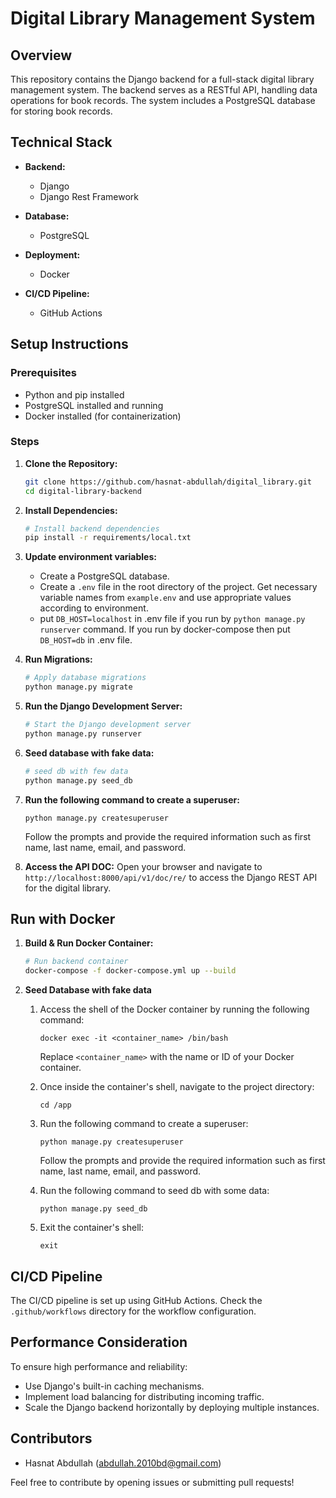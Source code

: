 # Digital Library Management System

## Overview

This repository contains the Django backend for a full-stack digital library management system. The backend serves as a RESTful API, handling data operations for book records. The system includes a PostgreSQL database for storing book records.

## Technical Stack

- **Backend:**
  - Django
  - Django Rest Framework

- **Database:**
  - PostgreSQL

- **Deployment:**
  - Docker

- **CI/CD Pipeline:**
  - GitHub Actions

## Setup Instructions

### Prerequisites

- Python and pip installed
- PostgreSQL installed and running
- Docker installed (for containerization)

### Steps

1. **Clone the Repository:**
   ```bash
   git clone https://github.com/hasnat-abdullah/digital_library.git
   cd digital-library-backend
   ```

2. **Install Dependencies:**
   ```bash
   # Install backend dependencies
   pip install -r requirements/local.txt
   ```

3. **Update environment variables:**
   - Create a PostgreSQL database.
   - Create a `.env` file in the root directory of the project. Get necessary variable names from `example.env` and use appropriate values according to environment.
   - put `DB_HOST=localhost` in .env file if you run by `python manage.py runserver` command. If you run by docker-compose then put `DB_HOST=db` in .env file.

4. **Run Migrations:**
   ```bash
   # Apply database migrations
   python manage.py migrate
   ```

5. **Run the Django Development Server:**
   ```bash
   # Start the Django development server
   python manage.py runserver
   ```
   
6. **Seed database with fake data:**
   ```bash
   # seed db with few data
   python manage.py seed_db
   ```
7. **Run the following command to create a superuser:**
      ```shell
      python manage.py createsuperuser
      ```
      Follow the prompts and provide the required information such as first name, last name, email, and password.

8. **Access the API DOC:**
   Open your browser and navigate to `http://localhost:8000/api/v1/doc/re/` to access the Django REST API for the digital library.


## Run with Docker

1. **Build & Run Docker Container:**
   ```bash
   # Run backend container
   docker-compose -f docker-compose.yml up --build 
   ```

2. **Seed Database with fake data**

   1. Access the shell of the Docker container by running the following command:
      ```shell
      docker exec -it <container_name> /bin/bash
      ```
      Replace `<container_name>` with the name or ID of your Docker container.

   2. Once inside the container's shell, navigate to the project directory:
      ```shell
      cd /app
      ```

   3. Run the following command to create a superuser:
      ```shell
      python manage.py createsuperuser
      ```
      Follow the prompts and provide the required information such as first name, last name, email, and password.

   3. Run the following command to seed db with some data:
      ```shell
      python manage.py seed_db
      ```

   4. Exit the container's shell:
      ```shell
      exit
      ```

## CI/CD Pipeline

The CI/CD pipeline is set up using GitHub Actions. Check the `.github/workflows` directory for the workflow configuration.

## Performance Consideration

To ensure high performance and reliability:

- Use Django's built-in caching mechanisms.
- Implement load balancing for distributing incoming traffic.
- Scale the Django backend horizontally by deploying multiple instances.


## Contributors

- Hasnat Abdullah (abdullah.2010bd@gmail.com)

Feel free to contribute by opening issues or submitting pull requests!